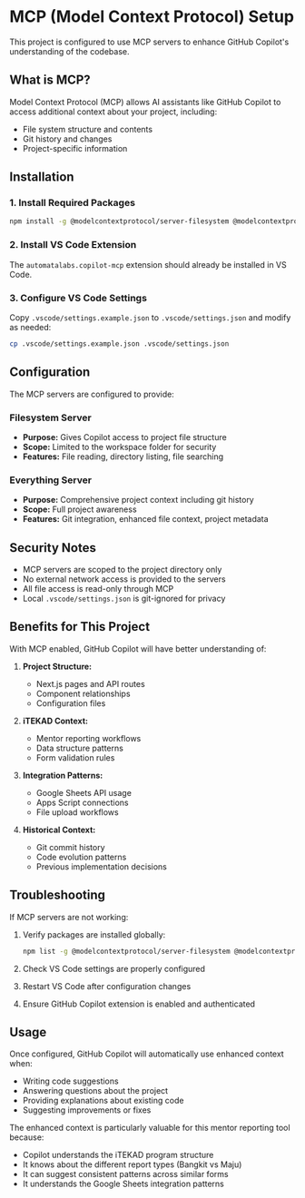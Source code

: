 # MCP (Model Context Protocol) Setup

This project is configured to use MCP servers to enhance GitHub Copilot's understanding of the codebase.

## What is MCP?

Model Context Protocol (MCP) allows AI assistants like GitHub Copilot to access additional context about your project, including:
- File system structure and contents
- Git history and changes
- Project-specific information

## Installation

### 1. Install Required Packages

```bash
npm install -g @modelcontextprotocol/server-filesystem @modelcontextprotocol/server-everything
```

### 2. Install VS Code Extension

The `automatalabs.copilot-mcp` extension should already be installed in VS Code.

### 3. Configure VS Code Settings

Copy `.vscode/settings.example.json` to `.vscode/settings.json` and modify as needed:

```bash
cp .vscode/settings.example.json .vscode/settings.json
```

## Configuration

The MCP servers are configured to provide:

### Filesystem Server
- **Purpose:** Gives Copilot access to project file structure
- **Scope:** Limited to the workspace folder for security
- **Features:** File reading, directory listing, file searching

### Everything Server  
- **Purpose:** Comprehensive project context including git history
- **Scope:** Full project awareness
- **Features:** Git integration, enhanced file context, project metadata

## Security Notes

- MCP servers are scoped to the project directory only
- No external network access is provided to the servers
- All file access is read-only through MCP
- Local `.vscode/settings.json` is git-ignored for privacy

## Benefits for This Project

With MCP enabled, GitHub Copilot will have better understanding of:

1. **Project Structure:**
   - Next.js pages and API routes
   - Component relationships
   - Configuration files

2. **iTEKAD Context:**
   - Mentor reporting workflows
   - Data structure patterns
   - Form validation rules

3. **Integration Patterns:**
   - Google Sheets API usage
   - Apps Script connections
   - File upload workflows

4. **Historical Context:**
   - Git commit history
   - Code evolution patterns
   - Previous implementation decisions

## Troubleshooting

If MCP servers are not working:

1. Verify packages are installed globally:
   ```bash
   npm list -g @modelcontextprotocol/server-filesystem @modelcontextprotocol/server-everything
   ```

2. Check VS Code settings are properly configured
3. Restart VS Code after configuration changes
4. Ensure GitHub Copilot extension is enabled and authenticated

## Usage

Once configured, GitHub Copilot will automatically use enhanced context when:
- Writing code suggestions
- Answering questions about the project
- Providing explanations about existing code
- Suggesting improvements or fixes

The enhanced context is particularly valuable for this mentor reporting tool because:
- Copilot understands the iTEKAD program structure
- It knows about the different report types (Bangkit vs Maju)
- It can suggest consistent patterns across similar forms
- It understands the Google Sheets integration patterns
